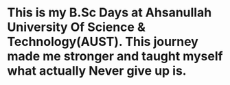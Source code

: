 # This is my B.Sc Days at Ahsanullah University Of Science & Technology(AUST). This journey made me stronger and taught myself what actually Never give up is. 
